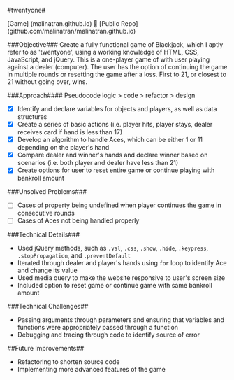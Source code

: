 #twentyone#

[Game] (malinatran.github.io)  :rocket:  [Public Repo] (github.com/malinatran/malinatran.github.io)

###Objective###
Create a fully functional game of Blackjack, which I aptly refer to as 'twentyone', using a working knowledge of HTML, CSS, JavaScript, and jQuery.
This is a one-player game of with user playing against a dealer (computer). The user has the option of continuing the game in multiple rounds or resetting the game after a loss. First to 21, or closest to 21 without going over, wins.

###Approach####
Pseudocode logic > code > refactor > design
- [x] Identify and declare variables for objects and players, as well as data structures 
- [x] Create a series of basic actions (i.e. player hits, player stays, dealer receives card if hand is less than 17)
- [x] Develop an algorithm to handle Aces, which can be either 1 or 11 depending on the player's hand
- [x] Compare dealer and winner's hands and declare winner based on scenarios (i.e. both player and dealer have less than 21)
- [x] Create options for user to reset entire game or continue playing with bankroll amount

###Unsolved Problems###
- [ ] Cases of property being undefined when player continues the game in consecutive rounds
- [ ] Cases of Aces not being handled properly

###Technical Details###
* Used jQuery methods, such as `.val`, `.css`, `.show`, `.hide`, `.keypress`, `.stopPropagation`, and `.preventDefault`
* Iterated through dealer and player's hands using `for` loop to identify Ace and change its value 
* Used media query to make the website responsive to user's screen size
* Included option to reset game or continue game with same bankroll amount

###Technical Challenges##
* Passing arguments through parameters and ensuring that variables and functions were appropriately passed through a function
* Debugging and tracing through code to identify source of error

##Future Improvements##
* Refactoring to shorten source code
* Implementing more advanced features of the game
